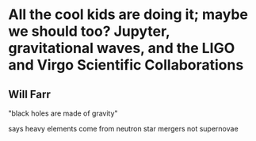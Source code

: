 # All the cool kids are doing it; maybe we should too? Jupyter, gravitational waves, and the LIGO and Virgo Scientific Collaborations

## Will Farr

"black holes are made of gravity"

says heavy elements come from neutron star mergers not supernovae

